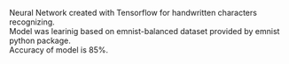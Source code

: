 Neural Network created with Tensorflow for handwritten characters recognizing.<br/>
Model was learinig based on emnist-balanced dataset provided by emnist python package.<br/>
Accuracy of model is 85%.
